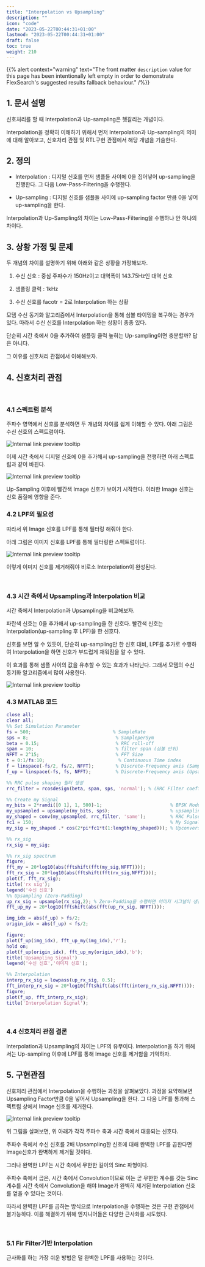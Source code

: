 ```yaml
---
title: "Interpolation vs Upsampling"
description: ""
icon: "code"
date: "2023-05-22T00:44:31+01:00"
lastmod: "2023-05-22T00:44:31+01:00"
draft: false
toc: true
weight: 210
---
```


{{% alert context="warning" text="The front matter `description` value for this page has been intentionally left empty in order to demonstrate FlexSearch's suggested results fallback behaviour." /%}}

## 1. 문서 설명
신호처리를 할 때 Interpolation과 Up-sampling은 헷갈리는 개념이다.

Interpolation을 정확히 이해하기 위해서 먼저 Interpolation과 Up-sampling의 의미에 대해 알아보고, 신호처리 관점 및 RTL구현 관점에서 해당 개념을 기술한다.

## 2. 정의 

- Interpolation : 디지털 신호를 먼저 샘플들 사이에 0을 집어넣어 up-sampling을 진행한다. 그 다음 Low-Pass-Filtering을 수행한다.

- Up-sampling : 디지털 신호를 샘플들 사이에 up-sampling factor 만큼 0을 넣어 up-sampling을 한다.

Interpolation과 Up-Sampling의 차이는 Low-Pass-Filtering을 수행하냐 안 하냐의 차이다.

## 3. 상황 가정 및 문제

두 개념의 차이를 설명하기 위해 아래와 같은 상황을 가정해보자.

1. 수신 신호 : 중심 주파수가 150Hz이고 대역폭이 143.75Hz인 대역 신호

2. 샘플링 클럭 : 1kHz

5. 수신 신호를 facotr = 2로 Interpolation 하는 상황

모뎀 수신 동기화 알고리즘에서 Interpolation을 통해 심볼 타이밍을 복구하는 경우가 있다. 따라서 수신 신호를 Interpolation 하는 상황이 종종 있다.

단순히 시간 축에서 0을 추가하여 샘플링 클럭 높히는 Up-sampling이면 충분할까? 답은 아니다.

그 이유를 신호처리 관점에서 이해해보자.

## 4. 신호처리 관점
&nbsp;

### 4.1 스펙트럼 분석

주파수 영역에서 신호를 분석하면 두 개념의 차이를 쉽게 이해할 수 있다. 아래 그림은 수신 신호의 스펙트럼이다.

![Internal link preview tooltip](/images/content/interpolation/rx_sig.png)  


이제 시간 축에서 디지털 신호에 0을 추가해서 up-sampling을 전행하면 아래 스펙트럼과 같이 바뀐다.

![Internal link preview tooltip](/images/content/interpolation/upsampling.png)  

Up-Sampling 이후에 빨간색 Image 신호가 보이기 시작한다. 이러한 Image 신호는 신호 품질에 영향을 준다.

### 4.2 LPF의 필요성

따라서 위 Image 신호를 LPF를 통해 필터링 해줘야 한다.

아래 그림은 이미지 신호를 LPF를 통해 필터링한 스펙트럼이다. 

![Internal link preview tooltip](/images/content/interpolation/lpf.png)  

이렇게 이미지 신호를 제거해줘야 비로소 Interpolation이 완성된다.

&nbsp;

### 4.3 시간 축에서 Upsampling과 Interpolation 비교
시간 축에서 Interpolation과 Upsampling을 비교해보자.

파란색 신호는 0을 추가해서 up-sampling을 한 신호다. 빨간색 신호는 Interpolation(up-sampling 후 LPF)을 한 신호다.

신호를 보면 알 수 있듯이, 단순히 up-sampling만 한 신호 대비, LPF를 추가로 수행하여 Interpolation을 하면 신호가 부드럽게 채워짐을 알 수 있다.

이 효과를 통해 샘플 사이의 값을 유추할 수 있는 효과가 나타난다. 그래서 모뎀의 수신 동기화 알고리즘에서 많이 사용한다.

![Internal link preview tooltip](/images/content/interpolation/time_interp.png)  

### 4.3 MATLAB 코드
```MATLAB
close all;
clear all;
%% Set Simulation Parameter
fs = 500;                              % SampleRate
sps = 8;                                % SampleperSym
beta = 0.15;                            % RRC roll-off
span = 10;                              % filter span (심볼 단위)
NFFT = 2^15;                            % FFT Size
t = 0:1/fs:10;                           % Continuous Time index
f = linspace(-fs/2, fs/2, NFFT);        % Discrete-Frequency axis (SampleRate)
f_up = linspace(-fs, fs, NFFT);         % Discrete-Frequency axis (Upsample)

%% RRC pulse shaping 필터 생성
rrc_filter = rcosdesign(beta, span, sps, 'normal'); % (RRC Filter coeffs)

%% Create my Signal
my_bits = 2*randi([0 1], 1, 500)-1;                         % BPSK Modulation
my_upsampled = upsample(my_bits, sps);                      % upsampling
my_shaped = conv(my_upsampled, rrc_filter, 'same');         % RRC Pulse shaping
fc1 = 150;                                                  % My Signal Center Freq
my_sig = my_shaped .* cos(2*pi*fc1*t(1:length(my_shaped))); % Upconversion

%% rx_sig
rx_sig = my_sig;  

%% rx_sig spectrum
figure;
fft_my = 20*log10(abs(fftshift(fft(my_sig,NFFT))));
fft_rx_sig = 20*log10(abs(fftshift(fft(rx_sig,NFFT))));
plot(f, fft_rx_sig);
title('rx sig');
legend('수신 신호')
%% Upsampling (Zero-Padding)
up_rx_sig = upsample(rx_sig,2); % Zero-Padding을 수행하면 이미지 시그널이 생김
fft_up_my = 20*log10(fftshift(abs(fft(up_rx_sig, NFFT))));

img_idx = abs(f_up) > fs/2;
origin_idx = abs(f_up) < fs/2;

figure;
plot(f_up(img_idx), fft_up_my(img_idx),'r');
hold on;
plot(f_up(origin_idx), fft_up_my(origin_idx),'b');
title('Upsampling Signal')
legend('수신 신호','이미지 신호');

%% Interpolation
interp_rx_sig = lowpass(up_rx_sig, 0.5);
fft_interp_rx_sig = 20*log10(fftshift(abs(fft(interp_rx_sig,NFFT))));
figure;
plot(f_up, fft_interp_rx_sig);
title('Interpolation Signal');

```

&nbsp;
### 4.4 신호처리 관점 결론

Interpolation과 Upsampling의 차이는 LPF의 유무이다. Interpolation을 하기 위해서는 Up-sampling 이후에 LPF를 통해 Image 신호를 제거함을 기억하자.

## 5. 구현관점

신호처리 관점에서 Interpolation을 수행하는 과정을 살펴보았다. 과정을 요약해보면 Upsampling Factor만큼 0을 넣어서 Upsampling을 한다. 그 다음 LPF를 통과해 스펙트럼 상에서 Image 신호를 제거한다.


![Internal link preview tooltip](/images/content/interpolation/picture1.png)  

위 그림을 살펴보면, 위 아래가 각각 주파수 축과 시간 축에서 대응되는 신호다. 

주파수 축에서 수신 신호를 2배 Upsampling한 신호에 대해 완벽한 LPF를 곱한다면 Image신호가 완벽하게 제거될 것이다.

그러나 완벽한 LPF는 시간 축에서 무한한 길이의 Sinc 파형이다.

주파수 축에서 곱은, 시간 축에서 Convolution이므로 이는 곧 무한한 계수를 갖는 Sinc 계수를 시간 축에서 Convolution을 해야 Image가 완벽히 제거된 Interpolation 신호를 얻을 수 있다는 것이다.

따라서 완벽한 LPF를 곱하는 방식으로 Interpolation을 수행하는 것은 구현 관점에서 불가능하다. 이를 해결하기 위해 엔지니어들은 다양한 근사화를 시도했다.

&nbsp;

### 5.1 Fir Filter기반 Interpolation

근사화를 하는 가장 쉬운 방법은 덜 완벽한 LPF를 사용하는 것이다.